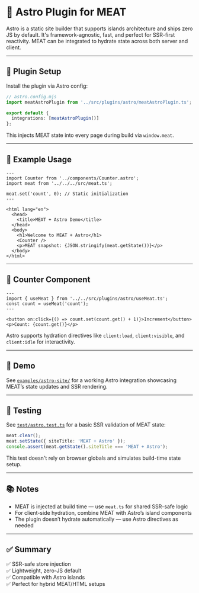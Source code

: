 # 🌌 Astro Plugin for MEAT

Astro is a static site builder that supports islands architecture and ships zero JS by default. It's framework-agnostic, fast, and perfect for SSR-first reactivity. MEAT can be integrated to hydrate state across both server and client.

---

## 🧩 Plugin Setup

Install the plugin via Astro config:

```ts
// astro.config.mjs
import meatAstroPlugin from '../src/plugins/astro/meatAstroPlugin.ts';

export default {
  integrations: [meatAstroPlugin()]
};
```

This injects MEAT state into every page during build via `window.meat`.

---

## 🚀 Example Usage

```astro
---
import Counter from '../components/Counter.astro';
import meat from '../../../src/meat.ts';

meat.set('count', 0); // Static initialization
---

<html lang="en">
  <head>
    <title>MEAT + Astro Demo</title>
  </head>
  <body>
    <h1>Welcome to MEAT + Astro</h1>
    <Counter />
    <p>MEAT snapshot: {JSON.stringify(meat.getState())}</p>
  </body>
</html>
```

---

## 🧮 Counter Component

```astro
---
import { useMeat } from '../../src/plugins/astro/useMeat.ts';
const count = useMeat('count');
---

<button on:click={() => count.set(count.get() + 1)}>Increment</button>
<p>Count: {count.get()}</p>
```

Astro supports hydration directives like `client:load`, `client:visible`, and `client:idle` for interactivity.

---

## 📂 Demo

See [`examples/astro-site/`](../../examples/astro-site/) for a working Astro integration showcasing MEAT’s state updates and SSR rendering.

---

## 🧪 Testing

See [`test/astro.test.ts`](../../test/astro.test.ts) for a basic SSR validation of MEAT state:

```ts
meat.clear();
meat.setState({ siteTitle: 'MEAT + Astro' });
console.assert(meat.getState().siteTitle === 'MEAT + Astro');
```

This test doesn't rely on browser globals and simulates build-time state setup.

---

## 📚 Notes

- MEAT is injected at build time — use `meat.ts` for shared SSR-safe logic
- For client-side hydration, combine MEAT with Astro’s island components
- The plugin doesn’t hydrate automatically — use Astro directives as needed

---

## ✅ Summary

✅ SSR-safe store injection  
✅ Lightweight, zero-JS default  
✅ Compatible with Astro islands  
✅ Perfect for hybrid MEAT/HTML setups
